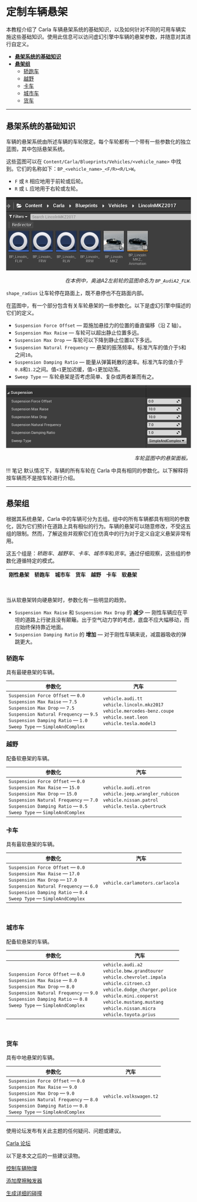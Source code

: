 # 定制车辆悬架

本教程介绍了 Carla 车辆悬架系统的基础知识，以及如何针对不同的可用车辆实施这些基础知识。使用此信息可以访问虚幻引擎中车辆的悬架参数，并随意对其进行自定义。

*   [__悬架系统的基础知识__](#basics-of-the-suspension-system)  
*   [__悬架组__](#suspension-groups)  
	*   [轿跑车](#coupe)  
	*   [越野](#off-road)  
	*   [卡车](#truck)  
	*   [城市车](#urban)  
	*   [货车](#van)  

---
## 悬架系统的基础知识 <span id="basics-of-the-suspension-system"></span>

车辆的悬架系统由所述车辆的车轮限定。每个车轮都有一个带有一些参数化的独立蓝图，其中包括悬架系统。

这些蓝图可以在 `Content/Carla/Blueprints/Vehicles/<vehicle_name>` 中找到。它们的名称如下：`BP_<vehicle_name>_<F/R><R/L>W`。 

*   `F` 或 `R` 相应地用于前轮或后轮。
*   `R` 或 `L` 应地用于右轮或左轮。 

![tuto_suspension_blueprints](img/tuto_suspension_blueprints.jpg)
<div style="text-align: right"><i>在本例中，奥迪A2左前轮的蓝图命名为 <code>BP_AudiA2_FLW</code>.</i></div>

`shape_radius` 让车轮停在路面上，既不悬停也不在路面内部。

在蓝图中，有一个部分包含有关车轮悬架的一些参数化。以下是虚幻引擎中描述的它们的定义。

*   `Suspension Force Offset` — 距施加悬挂力的位置的垂直偏移（沿 Z 轴）。
*   `Suspension Max Raise` — 车轮可以超出静止位置多远。
*   `Suspension Max Drop` — 车轮可以下降到静止位置以下多远。
*   `Suspension Natural Frequency` — 悬架的振荡频率。标准汽车的值介于`5`和之间`10`。
*   `Suspension Damping Ratio` — 能量从弹簧耗散的速率。标准汽车的值介于`0.8`和`1.2`之间。值`<1`更加迟缓，值`>1`更加动荡。
*   `Sweep Type` — 车轮悬架是否考虑简单、复杂或两者兼而有之。

![tuto_suspension_parameterization](img/tuto_suspension_parameterization.jpg)
<div style="text-align: right"><i>车轮蓝图中的悬架面板。</i></div>

!!! 笔记
    默认情况下，车辆的所有车轮在 Carla 中具有相同的参数化。以下解释将按车辆而不是按车轮进行介绍。 

---
## 悬架组 <span id="suspension-groups"></span>

根据其系统悬架，Carla 中的车辆可分为五组。组中的所有车辆都具有相同的参数化，因为它们预计在道路上具有相似的行为。车辆的悬架可以随意修改，不受这五组的限制。然而，了解这些并观察它们在仿真中的行为对于定义自定义悬架非常有用。

这五个组是：*轿跑车*、*越野车*、*卡车*、*城市车*和*货车*。通过仔细观察，这些组的参数化遵循特定的模式。


| 刚性悬架	 | 轿跑车            | 城市车            | 货车              | 越野         | 卡车            | 软悬架  |
| ---------------- | ---------------- | ---------------- | ---------------- | ---------------- | ---------------- | ---------------- |



<br>

当从软悬架转向硬悬架时，参数化有一些明显的趋势。

*   `Suspension Max Raise` 和 `Suspension Max Drop` 的 __减少__ — 刚性车辆应在平坦的道路上行驶且没有颠簸。出于空气动力学的考虑，底盘不应大幅移动，而应始终保持靠近地面。
*   `Suspension Damping Ratio` 的 __增加__ — 对于刚性车辆来说，减震器吸收的弹跳更大。

### 轿跑车 <span id="coupe"></span>

具有最硬悬架的车辆。


| 参数化   | 汽车       |
| -------------------------------------------------------------------------------------------------- | -------------------------------------------------------------------------------------------------- |
| `Suspension Force Offset` — `0.0`<br>`Suspension Max Raise` — `7.5`<br>`Suspension Max Drop` — `7.5`<br>`Suspension Natural Frequency` — `9.5`<br>`Suspension Damping Ratio` — `1.0`<br>`Sweep Type` — `SimpleAndComplex`<br> | `vehicle.audi.tt`<br>`vehicle.lincoln.mkz2017`<br>`vehicle.mercedes-benz.coupe`<br>`vehicle.seat.leon`<br>`vehicle.tesla.model3`<br>                                                                                            |



### 越野 <span id="off-road"></span>

配备软悬架的车辆。

| 参数化    | 汽车     |
| ----------------------------------------------------------------------------------------------------- | ----------------------------------------------------------------------------------------------------- |
| `Suspension Force Offset` — `0.0`<br>`Suspension Max Raise` — `15.0`<br>`Suspension Max Drop` — `15.0`<br>`Suspension Natural Frequency` — `7.0`<br>`Suspension Damping Ratio` — `0.5`<br>`Sweep Type` — `SimpleAndComplex`<br> | `vehicle.audi.etron`<br>`vehicle.jeep.wrangler_rubicon`<br>`vehicle.nissan.patrol`<br>`vehicle.tesla.cybertruck`<br>     |


### 卡车 <span id="truck"></span>

具有最软悬架的车辆。 

| 参数化                                                                                                                                                                                                                          | 汽车                                                                                                                                                                                                                                  |
| ----------------------------------------------------------------------------------------------------------------------------------------------------------------------------------------------------------------------------------------- | ----------------------------------------------------------------------------------------------------------------------------------------------------------------------------------------------------------------------------------------- |
| `Suspension Force Offset` — `0.0`<br>`Suspension Max Raise` — `17.0`<br>`Suspension Max Drop` — `17.0`<br>`Suspension Natural Frequency` — `6.0`<br>`Suspension Damping Ratio` — `0.4`<br>`Sweep Type` — `SimpleAndComplex`<br> | `vehicle.carlamotors.carlacola`<br>                                                                                                                                                                                                       |
<br>


### 城市车 <span id="urban"></span>

配备软悬架的车辆。

| 参数化                                                                                                                                                                                                                                                       | 汽车                                                                                                                                                                                                                                                               |
| ---------------------------------------------------------------------------------------------------------------------------------------------------------------------------------------------------------------------------------------------------------------------- | ---------------------------------------------------------------------------------------------------------------------------------------------------------------------------------------------------------------------------------------------------------------------- |
| `Suspension Force Offset` — `0.0`<br>`Suspension Max Raise` — `8.0`<br>`Suspension Max Drop` — `8.0`<br>`Suspension Natural Frequency` — `9.0`<br>`Suspension Damping Ratio` — `0.8`<br>`Sweep Type` — `SimpleAndComplex`<br>                                | `vehicle.audi.a2`<br>`vehicle.bmw.grandtourer`<br>`vehicle.chevrolet.impala`<br>`vehicle.citroen.c3`<br>`vehicle.dodge_charger.police`<br>`vehicle.mini.cooperst`<br>`vehicle.mustang.mustang`<br>`vehicle.nissan.micra`<br>`vehicle.toyota.prius`<br> |


<br>

### 货车 <span id="van"></span>

具有中地悬架的车辆。



| 参数化    | 汽车    |
| -------------------------------------------------------------------- | -------------------------------------------------------------------- |
| `Suspension Force Offset` — `0.0`<br>`Suspension Max Raise` — `9.0`<br>`Suspension Max Drop` — `9.0`<br>`Suspension Natural Frequency` — `8.0`<br>`Suspension Damping Ratio` — `0.8`<br>`Sweep Type` — `SimpleAndComplex`<br> |  `vehicle.volkswagen.t2`<br>    |




---

使用论坛发布有关此主题的任何疑问、问题或建议。 

<div class="build-buttons">
<p>
<a href="https://github.com/carla-simulator/carla/discussions/" target="_blank" class="btn btn-neutral" title="Go to the CARLA forum">
Carla 论坛</a>
</p>
</div>

以下是本文之后的一些建议读物。

<div class="build-buttons">
<p>
<a href="../tuto_G_control_vehicle_physics" target="_blank" class="btn btn-neutral" title= "Set runtime changes on a vehicle physics.">
控制车辆物理</a>
</p>
<p>
<a href="../tuto_G_add_friction_triggers" target="_blank" class="btn btn-neutral" title= "Define dynamic box triggers for wheels.">
添加摩擦触发器</a>
</p>
<p>
<a href="../tuto_D_generate_colliders" target="_blank" class="btn btn-neutral" title="Create detailed colliders for vehicles">
生成详细的碰撞</a>
</p>
</div>
